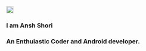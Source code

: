 ## <img src="https://c.tenor.com/faC-6ztGxMEAAAAC/hi-wave.gif" width="19px">
### I am Ansh Shori
### An Enthuiastic Coder and Android developer.

<!--
**anshshori2002/anshshori2002** is a ✨ _special_ ✨ repository because its `README.md` (this file) appears on your GitHub profile.

Here are some ideas to get you started:

- 🔭 I’m currently working on ...
- 🌱 I’m currently learning ...
- 👯 I’m looking to collaborate on ...
- 🤔 I’m looking for help with ...
- 💬 Ask me about ...
- 📫 How to reach me: ...
- 😄 Pronouns: ...
- ⚡ Fun fact: ...
-->
